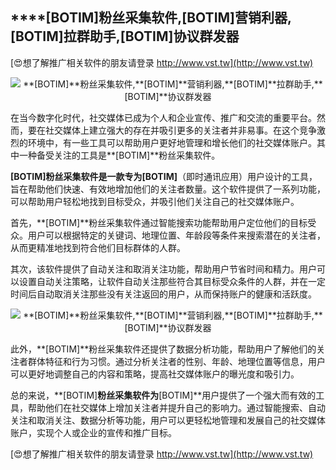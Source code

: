 ## ****[BOTIM]**粉丝采集软件,**[BOTIM]**营销利器,**[BOTIM]**拉群助手,**[BOTIM]**协议群发器**

[😍想了解推广相关软件的朋友请登录 http://www.vst.tw](http://www.vst.tw)

 <center><img src="https://vst.tw/MP4/tuiguang/png/2.png" alt="**[BOTIM]**粉丝采集软件,**[BOTIM]**营销利器,**[BOTIM]**拉群助手,**[BOTIM]**协议群发器"></center>

在当今数字化时代，社交媒体已成为个人和企业宣传、推广和交流的重要平台。然而，要在社交媒体上建立强大的存在并吸引更多的关注者并非易事。在这个竞争激烈的环境中，有一些工具可以帮助用户更好地管理和增长他们的社交媒体账户。其中一种备受关注的工具是**[BOTIM]**粉丝采集软件。

**[BOTIM]**粉丝采集软件是一款专为**[BOTIM]**（即时通讯应用）用户设计的工具，旨在帮助他们快速、有效地增加他们的关注者数量。这个软件提供了一系列功能，可以帮助用户轻松地找到目标受众，并吸引他们关注自己的社交媒体账户。

首先，**[BOTIM]**粉丝采集软件通过智能搜索功能帮助用户定位他们的目标受众。用户可以根据特定的关键词、地理位置、年龄段等条件来搜索潜在的关注者，从而更精准地找到符合他们目标群体的人群。

其次，该软件提供了自动关注和取消关注功能，帮助用户节省时间和精力。用户可以设置自动关注策略，让软件自动关注那些符合其目标受众条件的人群，并在一定时间后自动取消关注那些没有关注返回的用户，从而保持账户的健康和活跃度。

 <center><img src="https://vst.tw/MP4/tuiguang/png/2.png" alt="**[BOTIM]**粉丝采集软件,**[BOTIM]**营销利器,**[BOTIM]**拉群助手,**[BOTIM]**协议群发器"></center>

此外，**[BOTIM]**粉丝采集软件还提供了数据分析功能，帮助用户了解他们的关注者群体特征和行为习惯。通过分析关注者的性别、年龄、地理位置等信息，用户可以更好地调整自己的内容和策略，提高社交媒体账户的曝光度和吸引力。

总的来说，**[BOTIM]**粉丝采集软件为**[BOTIM]**用户提供了一个强大而有效的工具，帮助他们在社交媒体上增加关注者并提升自己的影响力。通过智能搜索、自动关注和取消关注、数据分析等功能，用户可以更轻松地管理和发展自己的社交媒体账户，实现个人或企业的宣传和推广目标。

[😍想了解推广相关软件的朋友请登录 http://www.vst.tw](http://www.vst.tw)



